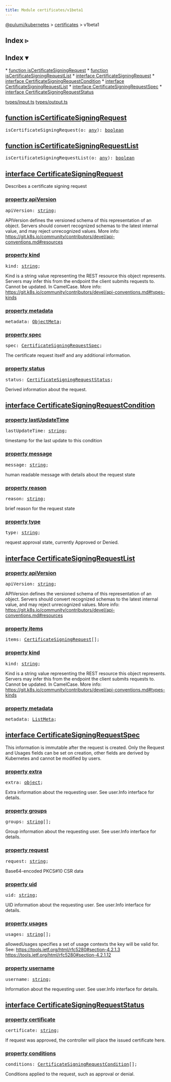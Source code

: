 ```yaml
---
title: Module certificates/v1beta1
---
```


<!-- WARNING: this page was generated by a tool. Do not edit it by hand. -->
<!-- To change it, please see https://github.com/pulumi/docs/tree/master/tools/tscdocgen. -->

<a href="../../index.html">@pulumi/kubernetes</a> &gt; <a href="../index.html">certificates</a> &gt; v1beta1

<div class="toggleVisible" markdown="1">
<div class="collapsed" markdown="1">
<h2 class="pdoc-module-header toggleButton" title="Click to show Index">Index ▹</h2>
</div>
<div class="expanded" markdown="1">
<h2 class="pdoc-module-header toggleButton" title="Click to hide Index">Index ▾</h2>
<div class="pdoc-module-contents" markdown="1">
* <a href="#isCertificateSigningRequest">function isCertificateSigningRequest</a>
* <a href="#isCertificateSigningRequestList">function isCertificateSigningRequestList</a>
* <a href="#CertificateSigningRequest">interface CertificateSigningRequest</a>
* <a href="#CertificateSigningRequestCondition">interface CertificateSigningRequestCondition</a>
* <a href="#CertificateSigningRequestList">interface CertificateSigningRequestList</a>
* <a href="#CertificateSigningRequestSpec">interface CertificateSigningRequestSpec</a>
* <a href="#CertificateSigningRequestStatus">interface CertificateSigningRequestStatus</a>

<a href="https://github.com/pulumi/pulumi-kubernetes/blob/master/sdk/nodejs/types/input.ts">types/input.ts</a> <a href="https://github.com/pulumi/pulumi-kubernetes/blob/master/sdk/nodejs/types/output.ts">types/output.ts</a> 
</div>
</div>
</div>


<h2 class="pdoc-module-header" id="isCertificateSigningRequest">
<a class="pdoc-member-name" href="https://github.com/pulumi/pulumi-kubernetes/blob/master/sdk/nodejs/types/input.ts#L7840">function <b>isCertificateSigningRequest</b></a>
</h2>
<div class="pdoc-module-contents" markdown="1">

<pre class="highlight"><span class='kd'></span>isCertificateSigningRequest(o: <span class='kd'><a href='https://www.typescriptlang.org/docs/handbook/basic-types.html#any'>any</a></span>): <span class='kd'><a href='https://developer.mozilla.org/en-US/docs/Web/JavaScript/Reference/Global_Objects/Boolean'>boolean</a></span></pre>

</div>
<h2 class="pdoc-module-header" id="isCertificateSigningRequestList">
<a class="pdoc-member-name" href="https://github.com/pulumi/pulumi-kubernetes/blob/master/sdk/nodejs/types/input.ts#L7895">function <b>isCertificateSigningRequestList</b></a>
</h2>
<div class="pdoc-module-contents" markdown="1">

<pre class="highlight"><span class='kd'></span>isCertificateSigningRequestList(o: <span class='kd'><a href='https://www.typescriptlang.org/docs/handbook/basic-types.html#any'>any</a></span>): <span class='kd'><a href='https://developer.mozilla.org/en-US/docs/Web/JavaScript/Reference/Global_Objects/Boolean'>boolean</a></span></pre>

</div>
<h2 class="pdoc-module-header" id="CertificateSigningRequest">
<a class="pdoc-member-name" href="https://github.com/pulumi/pulumi-kubernetes/blob/master/sdk/nodejs/types/output.ts#L7379">interface <b>CertificateSigningRequest</b></a>
</h2>
<div class="pdoc-module-contents" markdown="1">

Describes a certificate signing request

<h3 class="pdoc-member-header" id="CertificateSigningRequest-apiVersion">
<a class="pdoc-child-name" href="https://github.com/pulumi/pulumi-kubernetes/blob/master/sdk/nodejs/types/output.ts#L7386">property <b>apiVersion</b></a>
</h3>
<div class="pdoc-member-contents" markdown="1">
<pre class="highlight"><span class='kd'></span>apiVersion: <span class='kd'><a href='https://developer.mozilla.org/en-US/docs/Web/JavaScript/Reference/Global_Objects/String'>string</a></span>;</pre>

APIVersion defines the versioned schema of this representation of an object. Servers should
convert recognized schemas to the latest internal value, and may reject unrecognized
values. More info:
https://git.k8s.io/community/contributors/devel/api-conventions.md#resources

</div>
<h3 class="pdoc-member-header" id="CertificateSigningRequest-kind">
<a class="pdoc-child-name" href="https://github.com/pulumi/pulumi-kubernetes/blob/master/sdk/nodejs/types/output.ts#L7394">property <b>kind</b></a>
</h3>
<div class="pdoc-member-contents" markdown="1">
<pre class="highlight"><span class='kd'></span>kind: <span class='kd'><a href='https://developer.mozilla.org/en-US/docs/Web/JavaScript/Reference/Global_Objects/String'>string</a></span>;</pre>

Kind is a string value representing the REST resource this object represents. Servers may
infer this from the endpoint the client submits requests to. Cannot be updated. In
CamelCase. More info:
https://git.k8s.io/community/contributors/devel/api-conventions.md#types-kinds

</div>
<h3 class="pdoc-member-header" id="CertificateSigningRequest-metadata">
<a class="pdoc-child-name" href="https://github.com/pulumi/pulumi-kubernetes/blob/master/sdk/nodejs/types/output.ts#L7397">property <b>metadata</b></a>
</h3>
<div class="pdoc-member-contents" markdown="1">
<pre class="highlight"><span class='kd'></span>metadata: <a href='#ObjectMeta'>ObjectMeta</a>;</pre>
</div>
<h3 class="pdoc-member-header" id="CertificateSigningRequest-spec">
<a class="pdoc-child-name" href="https://github.com/pulumi/pulumi-kubernetes/blob/master/sdk/nodejs/types/output.ts#L7402">property <b>spec</b></a>
</h3>
<div class="pdoc-member-contents" markdown="1">
<pre class="highlight"><span class='kd'></span>spec: <a href='#CertificateSigningRequestSpec'>CertificateSigningRequestSpec</a>;</pre>

The certificate request itself and any additional information.

</div>
<h3 class="pdoc-member-header" id="CertificateSigningRequest-status">
<a class="pdoc-child-name" href="https://github.com/pulumi/pulumi-kubernetes/blob/master/sdk/nodejs/types/output.ts#L7407">property <b>status</b></a>
</h3>
<div class="pdoc-member-contents" markdown="1">
<pre class="highlight"><span class='kd'></span>status: <a href='#CertificateSigningRequestStatus'>CertificateSigningRequestStatus</a>;</pre>

Derived information about the request.

</div>
</div>
<h2 class="pdoc-module-header" id="CertificateSigningRequestCondition">
<a class="pdoc-member-name" href="https://github.com/pulumi/pulumi-kubernetes/blob/master/sdk/nodejs/types/output.ts#L7412">interface <b>CertificateSigningRequestCondition</b></a>
</h2>
<div class="pdoc-module-contents" markdown="1">
<h3 class="pdoc-member-header" id="CertificateSigningRequestCondition-lastUpdateTime">
<a class="pdoc-child-name" href="https://github.com/pulumi/pulumi-kubernetes/blob/master/sdk/nodejs/types/output.ts#L7416">property <b>lastUpdateTime</b></a>
</h3>
<div class="pdoc-member-contents" markdown="1">
<pre class="highlight"><span class='kd'></span>lastUpdateTime: <span class='kd'><a href='https://developer.mozilla.org/en-US/docs/Web/JavaScript/Reference/Global_Objects/String'>string</a></span>;</pre>

timestamp for the last update to this condition

</div>
<h3 class="pdoc-member-header" id="CertificateSigningRequestCondition-message">
<a class="pdoc-child-name" href="https://github.com/pulumi/pulumi-kubernetes/blob/master/sdk/nodejs/types/output.ts#L7421">property <b>message</b></a>
</h3>
<div class="pdoc-member-contents" markdown="1">
<pre class="highlight"><span class='kd'></span>message: <span class='kd'><a href='https://developer.mozilla.org/en-US/docs/Web/JavaScript/Reference/Global_Objects/String'>string</a></span>;</pre>

human readable message with details about the request state

</div>
<h3 class="pdoc-member-header" id="CertificateSigningRequestCondition-reason">
<a class="pdoc-child-name" href="https://github.com/pulumi/pulumi-kubernetes/blob/master/sdk/nodejs/types/output.ts#L7426">property <b>reason</b></a>
</h3>
<div class="pdoc-member-contents" markdown="1">
<pre class="highlight"><span class='kd'></span>reason: <span class='kd'><a href='https://developer.mozilla.org/en-US/docs/Web/JavaScript/Reference/Global_Objects/String'>string</a></span>;</pre>

brief reason for the request state

</div>
<h3 class="pdoc-member-header" id="CertificateSigningRequestCondition-type">
<a class="pdoc-child-name" href="https://github.com/pulumi/pulumi-kubernetes/blob/master/sdk/nodejs/types/output.ts#L7431">property <b>type</b></a>
</h3>
<div class="pdoc-member-contents" markdown="1">
<pre class="highlight"><span class='kd'></span>type: <span class='kd'><a href='https://developer.mozilla.org/en-US/docs/Web/JavaScript/Reference/Global_Objects/String'>string</a></span>;</pre>

request approval state, currently Approved or Denied.

</div>
</div>
<h2 class="pdoc-module-header" id="CertificateSigningRequestList">
<a class="pdoc-member-name" href="https://github.com/pulumi/pulumi-kubernetes/blob/master/sdk/nodejs/types/output.ts#L7436">interface <b>CertificateSigningRequestList</b></a>
</h2>
<div class="pdoc-module-contents" markdown="1">
<h3 class="pdoc-member-header" id="CertificateSigningRequestList-apiVersion">
<a class="pdoc-child-name" href="https://github.com/pulumi/pulumi-kubernetes/blob/master/sdk/nodejs/types/output.ts#L7443">property <b>apiVersion</b></a>
</h3>
<div class="pdoc-member-contents" markdown="1">
<pre class="highlight"><span class='kd'></span>apiVersion: <span class='kd'><a href='https://developer.mozilla.org/en-US/docs/Web/JavaScript/Reference/Global_Objects/String'>string</a></span>;</pre>

APIVersion defines the versioned schema of this representation of an object. Servers should
convert recognized schemas to the latest internal value, and may reject unrecognized
values. More info:
https://git.k8s.io/community/contributors/devel/api-conventions.md#resources

</div>
<h3 class="pdoc-member-header" id="CertificateSigningRequestList-items">
<a class="pdoc-child-name" href="https://github.com/pulumi/pulumi-kubernetes/blob/master/sdk/nodejs/types/output.ts#L7446">property <b>items</b></a>
</h3>
<div class="pdoc-member-contents" markdown="1">
<pre class="highlight"><span class='kd'></span>items: <a href='#CertificateSigningRequest'>CertificateSigningRequest</a>[];</pre>
</div>
<h3 class="pdoc-member-header" id="CertificateSigningRequestList-kind">
<a class="pdoc-child-name" href="https://github.com/pulumi/pulumi-kubernetes/blob/master/sdk/nodejs/types/output.ts#L7454">property <b>kind</b></a>
</h3>
<div class="pdoc-member-contents" markdown="1">
<pre class="highlight"><span class='kd'></span>kind: <span class='kd'><a href='https://developer.mozilla.org/en-US/docs/Web/JavaScript/Reference/Global_Objects/String'>string</a></span>;</pre>

Kind is a string value representing the REST resource this object represents. Servers may
infer this from the endpoint the client submits requests to. Cannot be updated. In
CamelCase. More info:
https://git.k8s.io/community/contributors/devel/api-conventions.md#types-kinds

</div>
<h3 class="pdoc-member-header" id="CertificateSigningRequestList-metadata">
<a class="pdoc-child-name" href="https://github.com/pulumi/pulumi-kubernetes/blob/master/sdk/nodejs/types/output.ts#L7457">property <b>metadata</b></a>
</h3>
<div class="pdoc-member-contents" markdown="1">
<pre class="highlight"><span class='kd'></span>metadata: <a href='#ListMeta'>ListMeta</a>;</pre>
</div>
</div>
<h2 class="pdoc-module-header" id="CertificateSigningRequestSpec">
<a class="pdoc-member-name" href="https://github.com/pulumi/pulumi-kubernetes/blob/master/sdk/nodejs/types/output.ts#L7466">interface <b>CertificateSigningRequestSpec</b></a>
</h2>
<div class="pdoc-module-contents" markdown="1">

This information is immutable after the request is created. Only the Request and Usages
fields can be set on creation, other fields are derived by Kubernetes and cannot be modified
by users.

<h3 class="pdoc-member-header" id="CertificateSigningRequestSpec-extra">
<a class="pdoc-child-name" href="https://github.com/pulumi/pulumi-kubernetes/blob/master/sdk/nodejs/types/output.ts#L7470">property <b>extra</b></a>
</h3>
<div class="pdoc-member-contents" markdown="1">
<pre class="highlight"><span class='kd'></span>extra: <span class='kd'><a href='https://developer.mozilla.org/en-US/docs/Web/JavaScript/Reference/Global_Objects/Object'>object</a></span>;</pre>

Extra information about the requesting user. See user.Info interface for details.

</div>
<h3 class="pdoc-member-header" id="CertificateSigningRequestSpec-groups">
<a class="pdoc-child-name" href="https://github.com/pulumi/pulumi-kubernetes/blob/master/sdk/nodejs/types/output.ts#L7475">property <b>groups</b></a>
</h3>
<div class="pdoc-member-contents" markdown="1">
<pre class="highlight"><span class='kd'></span>groups: <span class='kd'><a href='https://developer.mozilla.org/en-US/docs/Web/JavaScript/Reference/Global_Objects/String'>string</a></span>[];</pre>

Group information about the requesting user. See user.Info interface for details.

</div>
<h3 class="pdoc-member-header" id="CertificateSigningRequestSpec-request">
<a class="pdoc-child-name" href="https://github.com/pulumi/pulumi-kubernetes/blob/master/sdk/nodejs/types/output.ts#L7480">property <b>request</b></a>
</h3>
<div class="pdoc-member-contents" markdown="1">
<pre class="highlight"><span class='kd'></span>request: <span class='kd'><a href='https://developer.mozilla.org/en-US/docs/Web/JavaScript/Reference/Global_Objects/String'>string</a></span>;</pre>

Base64-encoded PKCS#10 CSR data

</div>
<h3 class="pdoc-member-header" id="CertificateSigningRequestSpec-uid">
<a class="pdoc-child-name" href="https://github.com/pulumi/pulumi-kubernetes/blob/master/sdk/nodejs/types/output.ts#L7485">property <b>uid</b></a>
</h3>
<div class="pdoc-member-contents" markdown="1">
<pre class="highlight"><span class='kd'></span>uid: <span class='kd'><a href='https://developer.mozilla.org/en-US/docs/Web/JavaScript/Reference/Global_Objects/String'>string</a></span>;</pre>

UID information about the requesting user. See user.Info interface for details.

</div>
<h3 class="pdoc-member-header" id="CertificateSigningRequestSpec-usages">
<a class="pdoc-child-name" href="https://github.com/pulumi/pulumi-kubernetes/blob/master/sdk/nodejs/types/output.ts#L7492">property <b>usages</b></a>
</h3>
<div class="pdoc-member-contents" markdown="1">
<pre class="highlight"><span class='kd'></span>usages: <span class='kd'><a href='https://developer.mozilla.org/en-US/docs/Web/JavaScript/Reference/Global_Objects/String'>string</a></span>[];</pre>

allowedUsages specifies a set of usage contexts the key will be valid for. See:
https://tools.ietf.org/html/rfc5280#section-4.2.1.3
     https://tools.ietf.org/html/rfc5280#section-4.2.1.12

</div>
<h3 class="pdoc-member-header" id="CertificateSigningRequestSpec-username">
<a class="pdoc-child-name" href="https://github.com/pulumi/pulumi-kubernetes/blob/master/sdk/nodejs/types/output.ts#L7497">property <b>username</b></a>
</h3>
<div class="pdoc-member-contents" markdown="1">
<pre class="highlight"><span class='kd'></span>username: <span class='kd'><a href='https://developer.mozilla.org/en-US/docs/Web/JavaScript/Reference/Global_Objects/String'>string</a></span>;</pre>

Information about the requesting user. See user.Info interface for details.

</div>
</div>
<h2 class="pdoc-module-header" id="CertificateSigningRequestStatus">
<a class="pdoc-member-name" href="https://github.com/pulumi/pulumi-kubernetes/blob/master/sdk/nodejs/types/output.ts#L7502">interface <b>CertificateSigningRequestStatus</b></a>
</h2>
<div class="pdoc-module-contents" markdown="1">
<h3 class="pdoc-member-header" id="CertificateSigningRequestStatus-certificate">
<a class="pdoc-child-name" href="https://github.com/pulumi/pulumi-kubernetes/blob/master/sdk/nodejs/types/output.ts#L7506">property <b>certificate</b></a>
</h3>
<div class="pdoc-member-contents" markdown="1">
<pre class="highlight"><span class='kd'></span>certificate: <span class='kd'><a href='https://developer.mozilla.org/en-US/docs/Web/JavaScript/Reference/Global_Objects/String'>string</a></span>;</pre>

If request was approved, the controller will place the issued certificate here.

</div>
<h3 class="pdoc-member-header" id="CertificateSigningRequestStatus-conditions">
<a class="pdoc-child-name" href="https://github.com/pulumi/pulumi-kubernetes/blob/master/sdk/nodejs/types/output.ts#L7511">property <b>conditions</b></a>
</h3>
<div class="pdoc-member-contents" markdown="1">
<pre class="highlight"><span class='kd'></span>conditions: <a href='#CertificateSigningRequestCondition'>CertificateSigningRequestCondition</a>[];</pre>

Conditions applied to the request, such as approval or denial.

</div>
</div>
